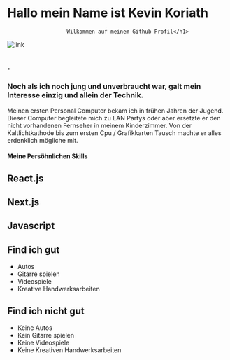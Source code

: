 #   <h1>Hallo mein Name ist Kevin Koriath 
                       Wilkommen auf meinem Github Profil</h1>
![link](http://abload.de/img/in_case_of_fireirrtb.jpg)
##   <h2>.</h2>
###   <a>Noch als ich noch jung und unverbraucht war, galt mein Interesse einzig und allein der Technik.
Meinen ersten Personal Computer bekam ich in frühen Jahren der Jugend.
Dieser Computer begleitete mich zu LAN Partys oder aber ersetzte er den nicht vorhandenen Fernseher in meinem Kinderzimmer. Von der Kaltlichtkathode bis zum ersten Cpu / Grafikkarten Tausch machte er alles erdenklich mögliche mit.  </a>

#### Meine Persöhnlichen Skills

## React.js
## Next.js
## Javascript


## Find ich gut
- Autos
- Gitarre spielen
- Videospiele
- Kreative Handwerksarbeiten
## Find ich nicht gut
- Keine Autos
- Kein Gitarre spielen
- Keine Videospiele
- Keine Kreativen Handwerksarbeiten
